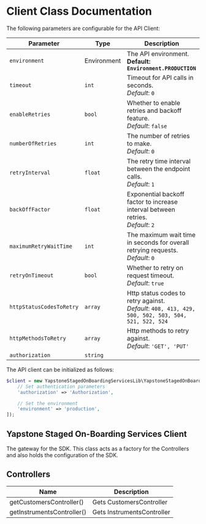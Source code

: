 
# Client Class Documentation

The following parameters are configurable for the API Client:

| Parameter | Type | Description |
|  --- | --- | --- |
| `environment` | Environment | The API environment. <br> **Default: `Environment.PRODUCTION`** |
| `timeout` | `int` | Timeout for API calls in seconds.<br>*Default*: `0` |
| `enableRetries` | `bool` | Whether to enable retries and backoff feature.<br>*Default*: `false` |
| `numberOfRetries` | `int` | The number of retries to make.<br>*Default*: `0` |
| `retryInterval` | `float` | The retry time interval between the endpoint calls.<br>*Default*: `1` |
| `backOffFactor` | `float` | Exponential backoff factor to increase interval between retries.<br>*Default*: `2` |
| `maximumRetryWaitTime` | `int` | The maximum wait time in seconds for overall retrying requests.<br>*Default*: `0` |
| `retryOnTimeout` | `bool` | Whether to retry on request timeout.<br>*Default*: `true` |
| `httpStatusCodesToRetry` | `array` | Http status codes to retry against.<br>*Default*: `408, 413, 429, 500, 502, 503, 504, 521, 522, 524` |
| `httpMethodsToRetry` | `array` | Http methods to retry against.<br>*Default*: `'GET', 'PUT'` |
| `authorization` | `string` |  |

The API client can be initialized as follows:

```php
$client = new YapstoneStagedOnBoardingServicesLib\YapstoneStagedOnBoardingServicesClient([
    // Set authentication parameters
    'authorization' => 'Authorization',

    // Set the environment
    'environment' => 'production',
]);
```

## Yapstone Staged On-Boarding Services Client

The gateway for the SDK. This class acts as a factory for the Controllers and also holds the configuration of the SDK.

## Controllers

| Name | Description |
|  --- | --- |
| getCustomersController() | Gets CustomersController |
| getInstrumentsController() | Gets InstrumentsController |

